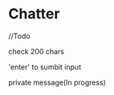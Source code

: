 # Chatter

//Todo
<p>check 200 chars</p>
<p>'enter' to sumbit input</p>
<p>private message(In progress)</p>
